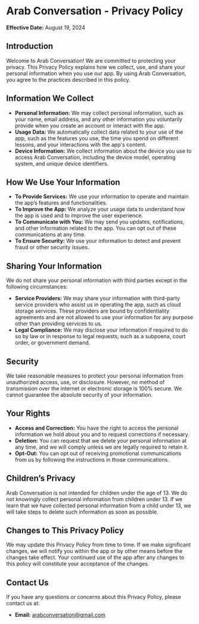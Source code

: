 # Arab Conversation - Privacy Policy

**Effective Date:** August 19, 2024

## Introduction
Welcome to Arab Conversation! We are committed to protecting your privacy. This Privacy Policy explains how we collect, use, and share your personal information when you use our app. By using Arab Conversation, you agree to the practices described in this policy.

## Information We Collect
- **Personal Information:** We may collect personal information, such as your name, email address, and any other information you voluntarily provide when you create an account or interact with the app.
- **Usage Data:** We automatically collect data related to your use of the app, such as the features you use, the time you spend on different lessons, and your interactions with the app's content.
- **Device Information:** We collect information about the device you use to access Arab Conversation, including the device model, operating system, and unique device identifiers.

## How We Use Your Information
- **To Provide Services:** We use your information to operate and maintain the app’s features and functionalities.
- **To Improve the App:** We analyze your usage data to understand how the app is used and to improve the user experience.
- **To Communicate with You:** We may send you updates, notifications, and other information related to the app. You can opt out of these communications at any time.
- **To Ensure Security:** We use your information to detect and prevent fraud or other security issues.

## Sharing Your Information
We do not share your personal information with third parties except in the following circumstances:
- **Service Providers:** We may share your information with third-party service providers who assist us in operating the app, such as cloud storage services. These providers are bound by confidentiality agreements and are not allowed to use your information for any purpose other than providing services to us.
- **Legal Compliance:** We may disclose your information if required to do so by law or in response to legal requests, such as a subpoena, court order, or government demand.

## Security
We take reasonable measures to protect your personal information from unauthorized access, use, or disclosure. However, no method of transmission over the internet or electronic storage is 100% secure. We cannot guarantee the absolute security of your information.

## Your Rights
- **Access and Correction:** You have the right to access the personal information we hold about you and to request corrections if necessary.
- **Deletion:** You can request that we delete your personal information at any time, and we will comply unless we are legally required to retain it.
- **Opt-Out:** You can opt out of receiving promotional communications from us by following the instructions in those communications.

## Children’s Privacy
Arab Conversation is not intended for children under the age of 13. We do not knowingly collect personal information from children under 13. If we learn that we have collected personal information from a child under 13, we will take steps to delete such information as soon as possible.

## Changes to This Privacy Policy
We may update this Privacy Policy from time to time. If we make significant changes, we will notify you within the app or by other means before the changes take effect. Your continued use of the app after any changes to this policy will constitute your acceptance of the changes.

## Contact Us
If you have any questions or concerns about this Privacy Policy, please contact us at:
- **Email:** arabconversation@gmail.com
